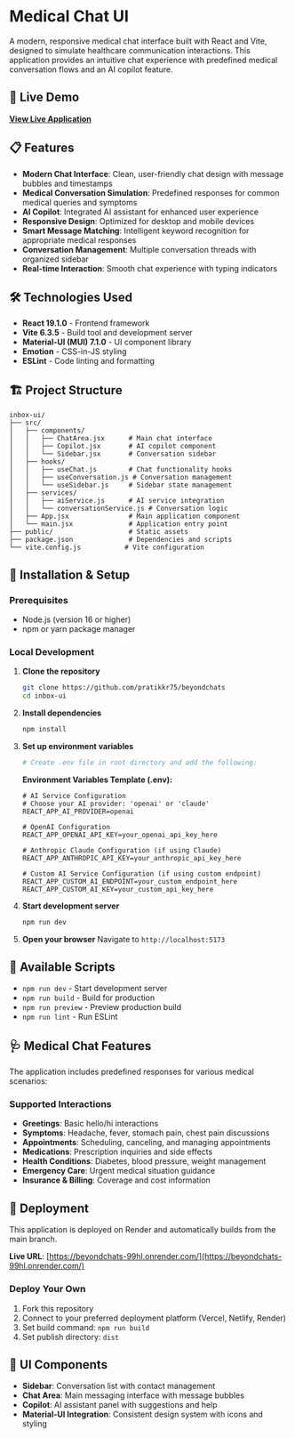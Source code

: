 # Medical Chat UI

A modern, responsive medical chat interface built with React and Vite, designed to simulate healthcare communication interactions. This application provides an intuitive chat experience with predefined medical conversation flows and an AI copilot feature.

## 🚀 Live Demo

**[View Live Application](https://beyondchats-99hl.onrender.com/)**

## 📋 Features

- **Modern Chat Interface**: Clean, user-friendly chat design with message bubbles and timestamps
- **Medical Conversation Simulation**: Predefined responses for common medical queries and symptoms
- **AI Copilot**: Integrated AI assistant for enhanced user experience
- **Responsive Design**: Optimized for desktop and mobile devices
- **Smart Message Matching**: Intelligent keyword recognition for appropriate medical responses
- **Conversation Management**: Multiple conversation threads with organized sidebar
- **Real-time Interaction**: Smooth chat experience with typing indicators

## 🛠️ Technologies Used

- **React 19.1.0** - Frontend framework
- **Vite 6.3.5** - Build tool and development server
- **Material-UI (MUI) 7.1.0** - UI component library
- **Emotion** - CSS-in-JS styling
- **ESLint** - Code linting and formatting

## 🏗️ Project Structure

```
inbox-ui/
├── src/
│   ├── components/
│   │   ├── ChatArea.jsx      # Main chat interface
│   │   ├── Copilot.jsx       # AI copilot component
│   │   └── Sidebar.jsx       # Conversation sidebar
│   ├── hooks/
│   │   ├── useChat.js        # Chat functionality hooks
│   │   ├── useConversation.js # Conversation management
│   │   └── useSidebar.js     # Sidebar state management
│   ├── services/
│   │   ├── aiService.js      # AI service integration
│   │   └── conversationService.js # Conversation logic
│   ├── App.jsx               # Main application component
│   └── main.jsx              # Application entry point
├── public/                   # Static assets
├── package.json              # Dependencies and scripts
└── vite.config.js           # Vite configuration
```

## 🔧 Installation & Setup

### Prerequisites
- Node.js (version 16 or higher)
- npm or yarn package manager

### Local Development

1. **Clone the repository**
   ```bash
   git clone https://github.com/pratikkr75/beyondchats
   cd inbox-ui
   ```

2. **Install dependencies**
   ```bash
   npm install
   ```

3. **Set up environment variables**
   ```bash
   # Create .env file in root directory and add the following:
   ```
   
   **Environment Variables Template (.env):**
   ```env
   # AI Service Configuration
   # Choose your AI provider: 'openai' or 'claude'
   REACT_APP_AI_PROVIDER=openai

   # OpenAI Configuration
   REACT_APP_OPENAI_API_KEY=your_openai_api_key_here

   # Anthropic Claude Configuration (if using Claude)
   REACT_APP_ANTHROPIC_API_KEY=your_anthropic_api_key_here

   # Custom AI Service Configuration (if using custom endpoint)
   REACT_APP_CUSTOM_AI_ENDPOINT=your_custom_endpoint_here
   REACT_APP_CUSTOM_AI_KEY=your_custom_api_key_here
   ```

4. **Start development server**
   ```bash
   npm run dev
   ```

5. **Open your browser**
   Navigate to `http://localhost:5173`

## 📝 Available Scripts

- `npm run dev` - Start development server
- `npm run build` - Build for production
- `npm run preview` - Preview production build
- `npm run lint` - Run ESLint

## 🩺 Medical Chat Features

The application includes predefined responses for various medical scenarios:

### Supported Interactions
- **Greetings**: Basic hello/hi interactions
- **Symptoms**: Headache, fever, stomach pain, chest pain discussions
- **Appointments**: Scheduling, canceling, and managing appointments
- **Medications**: Prescription inquiries and side effects
- **Health Conditions**: Diabetes, blood pressure, weight management
- **Emergency Care**: Urgent medical situation guidance
- **Insurance & Billing**: Coverage and cost information


## 🚀 Deployment

This application is deployed on Render and automatically builds from the main branch.

**Live URL**: [https://beyondchats-99hl.onrender.com/](https://beyondchats-99hl.onrender.com/)

### Deploy Your Own
1. Fork this repository
2. Connect to your preferred deployment platform (Vercel, Netlify, Render)
3. Set build command: `npm run build`
4. Set publish directory: `dist`

## 🎨 UI Components

- **Sidebar**: Conversation list with contact management
- **Chat Area**: Main messaging interface with message bubbles
- **Copilot**: AI assistant panel with suggestions and help
- **Material-UI Integration**: Consistent design system with icons and styling
